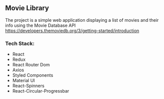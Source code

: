 ## Movie Library

The project is a simple web application displaying a list of movies and their info using the Movie Database API https://developers.themoviedb.org/3/getting-started/introduction

### Tech Stack:
- React
- Redux
- React Router Dom
- Axios
- Styled Components
- Material UI
- React-Spinners
- React-Circular-Progressbar
